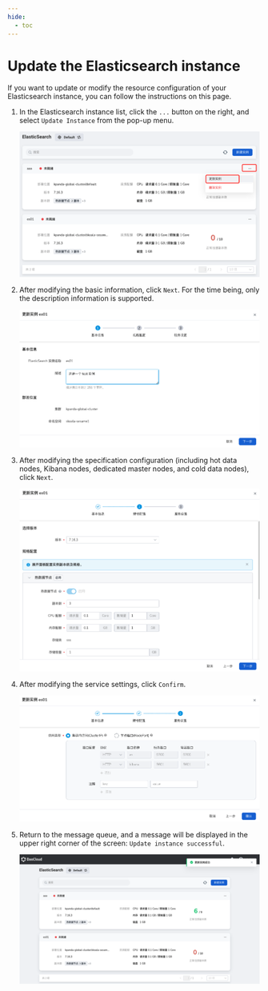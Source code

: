 ```yaml
---
hide:
  - toc
---
```


# Update the Elasticsearch instance

If you want to update or modify the resource configuration of your Elasticsearch instance, you can follow the instructions on this page.

1. In the Elasticsearch instance list, click the `...` button on the right, and select `Update Instance` from the pop-up menu.

    ![Update example](../images/update01.png)

2. After modifying the basic information, click `Next`. For the time being, only the description information is supported.

    ![Update example](../images/update02.png)

3. After modifying the specification configuration (including hot data nodes, Kibana nodes, dedicated master nodes, and cold data nodes), click `Next`.

    ![Update example](../images/update03.png)

4. After modifying the service settings, click `Confirm`.

    ![Update Example](../images/update04.png)

5. Return to the message queue, and a message will be displayed in the upper right corner of the screen: `Update instance successful`.

    ![Update Example](../images/update05.png)